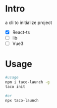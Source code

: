 # Intro
a cli to initialize project

- [x] React-ts
- [ ] lib  
- [ ] Vue3

# Usage
```sh
#usage
npm i taco-launch -g
taco init

#or
npx taco-launch
```